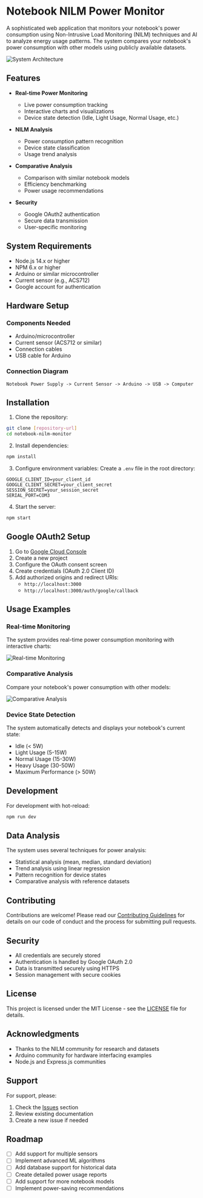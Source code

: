 # Notebook NILM Power Monitor

A sophisticated web application that monitors your notebook's power consumption using Non-Intrusive Load Monitoring (NILM) techniques and AI to analyze energy usage patterns. The system compares your notebook's power consumption with other models using publicly available datasets.

![System Architecture](docs/images/architecture.svg)

## Features

- **Real-time Power Monitoring**
  - Live power consumption tracking
  - Interactive charts and visualizations
  - Device state detection (Idle, Light Usage, Normal Usage, etc.)

- **NILM Analysis**
  - Power consumption pattern recognition
  - Device state classification
  - Usage trend analysis

- **Comparative Analysis**
  - Comparison with similar notebook models
  - Efficiency benchmarking
  - Power usage recommendations

- **Security**
  - Google OAuth2 authentication
  - Secure data transmission
  - User-specific monitoring

## System Requirements

- Node.js 14.x or higher
- NPM 6.x or higher
- Arduino or similar microcontroller
- Current sensor (e.g., ACS712)
- Google account for authentication

## Hardware Setup

### Components Needed
- Arduino/microcontroller
- Current sensor (ACS712 or similar)
- Connection cables
- USB cable for Arduino

### Connection Diagram
```
Notebook Power Supply -> Current Sensor -> Arduino -> USB -> Computer
```

## Installation

1. Clone the repository:
```bash
git clone [repository-url]
cd notebook-nilm-monitor
```

2. Install dependencies:
```bash
npm install
```

3. Configure environment variables:
Create a `.env` file in the root directory:
```env
GOOGLE_CLIENT_ID=your_client_id
GOOGLE_CLIENT_SECRET=your_client_secret
SESSION_SECRET=your_session_secret
SERIAL_PORT=COM3
```

4. Start the server:
```bash
npm start
```

## Google OAuth2 Setup

1. Go to [Google Cloud Console](https://console.cloud.google.com)
2. Create a new project
3. Configure the OAuth consent screen
4. Create credentials (OAuth 2.0 Client ID)
5. Add authorized origins and redirect URIs:
   - `http://localhost:3000`
   - `http://localhost:3000/auth/google/callback`

## Usage Examples

### Real-time Monitoring
The system provides real-time power consumption monitoring with interactive charts:

![Real-time Monitoring](docs/images/realtime-monitor.svg)

### Comparative Analysis
Compare your notebook's power consumption with other models:

![Comparative Analysis](docs/images/comparative-analysis.svg)

### Device State Detection
The system automatically detects and displays your notebook's current state:

- Idle (< 5W)
- Light Usage (5-15W)
- Normal Usage (15-30W)
- Heavy Usage (30-50W)
- Maximum Performance (> 50W)

## Development

For development with hot-reload:
```bash
npm run dev
```

## Data Analysis

The system uses several techniques for power analysis:

- Statistical analysis (mean, median, standard deviation)
- Trend analysis using linear regression
- Pattern recognition for device states
- Comparative analysis with reference datasets

## Contributing

Contributions are welcome! Please read our [Contributing Guidelines](CONTRIBUTING.md) for details on our code of conduct and the process for submitting pull requests.

## Security

- All credentials are securely stored
- Authentication is handled by Google OAuth 2.0
- Data is transmitted securely using HTTPS
- Session management with secure cookies

## License

This project is licensed under the MIT License - see the [LICENSE](LICENSE) file for details.

## Acknowledgments

- Thanks to the NILM community for research and datasets
- Arduino community for hardware interfacing examples
- Node.js and Express.js communities

## Support

For support, please:
1. Check the [Issues](issues) section
2. Review existing documentation
3. Create a new issue if needed

## Roadmap

- [ ] Add support for multiple sensors
- [ ] Implement advanced ML algorithms
- [ ] Add database support for historical data
- [ ] Create detailed power usage reports
- [ ] Add support for more notebook models
- [ ] Implement power-saving recommendations
